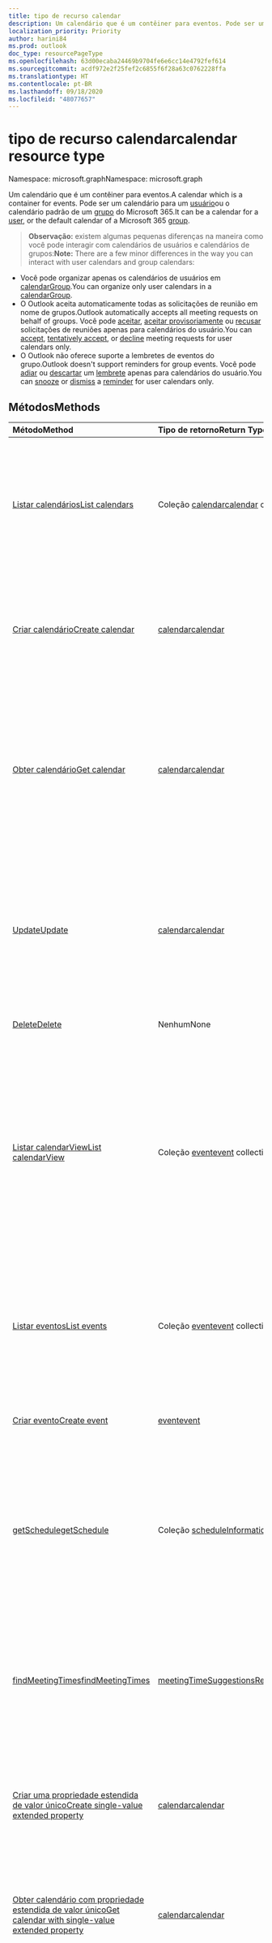 ```yaml
---
title: tipo de recurso calendar
description: Um calendário que é um contêiner para eventos. Pode ser um calendário para um usuário ou o calendário padrão de um grupo do Microsoft 365.
localization_priority: Priority
author: harini84
ms.prod: outlook
doc_type: resourcePageType
ms.openlocfilehash: 63d00ecaba24469b9704fe6e6cc14e4792fef614
ms.sourcegitcommit: acdf972e2f25fef2c6855f6f28a63c0762228ffa
ms.translationtype: HT
ms.contentlocale: pt-BR
ms.lasthandoff: 09/18/2020
ms.locfileid: "48077657"
---
```

# <a name="calendar-resource-type"></a><span data-ttu-id="b3bb5-104">tipo de recurso calendar</span><span class="sxs-lookup"><span data-stu-id="b3bb5-104">calendar resource type</span></span>

<span data-ttu-id="b3bb5-105">Namespace: microsoft.graph</span><span class="sxs-lookup"><span data-stu-id="b3bb5-105">Namespace: microsoft.graph</span></span>

<span data-ttu-id="b3bb5-106">Um calendário que é um contêiner para eventos.</span><span class="sxs-lookup"><span data-stu-id="b3bb5-106">A calendar which is a container for events.</span></span> <span data-ttu-id="b3bb5-107">Pode ser um calendário para um [usuário](user.md)ou o calendário padrão de um [grupo](group.md) do Microsoft 365.</span><span class="sxs-lookup"><span data-stu-id="b3bb5-107">It can be a calendar for a [user](user.md), or the default calendar of a Microsoft 365 [group](group.md).</span></span>

> <span data-ttu-id="b3bb5-108">**Observação:** existem algumas pequenas diferenças na maneira como você pode interagir com calendários de usuários e calendários de grupos:</span><span class="sxs-lookup"><span data-stu-id="b3bb5-108">**Note:** There are a few minor differences in the way you can interact with user calendars and group calendars:</span></span>

- <span data-ttu-id="b3bb5-109">Você pode organizar apenas os calendários de usuários em [calendarGroup](calendargroup.md).</span><span class="sxs-lookup"><span data-stu-id="b3bb5-109">You can organize only user calendars in a [calendarGroup](calendargroup.md).</span></span>
- <span data-ttu-id="b3bb5-110">O Outlook aceita automaticamente todas as solicitações de reunião em nome de grupos.</span><span class="sxs-lookup"><span data-stu-id="b3bb5-110">Outlook automatically accepts all meeting requests on behalf of groups.</span></span> <span data-ttu-id="b3bb5-111">Você pode [aceitar](../api/event-accept.md), [aceitar provisoriamente](../api/event-tentativelyaccept.md) ou [recusar](../api/event-decline.md) solicitações de reuniões apenas para calendários do usuário.</span><span class="sxs-lookup"><span data-stu-id="b3bb5-111">You can [accept](../api/event-accept.md), [tentatively accept](../api/event-tentativelyaccept.md), or [decline](../api/event-decline.md)  meeting requests for user calendars only.</span></span>
- <span data-ttu-id="b3bb5-112">O Outlook não oferece suporte a lembretes de eventos do grupo.</span><span class="sxs-lookup"><span data-stu-id="b3bb5-112">Outlook doesn't support reminders for group events.</span></span> <span data-ttu-id="b3bb5-113">Você pode [adiar](../api/event-snoozereminder.md) ou [descartar](../api/event-dismissreminder.md) um [lembrete](reminder.md) apenas para calendários do usuário.</span><span class="sxs-lookup"><span data-stu-id="b3bb5-113">You can [snooze](../api/event-snoozereminder.md) or [dismiss](../api/event-dismissreminder.md) a [reminder](reminder.md) for user calendars only.</span></span>

## <a name="methods"></a><span data-ttu-id="b3bb5-114">Métodos</span><span class="sxs-lookup"><span data-stu-id="b3bb5-114">Methods</span></span>

| <span data-ttu-id="b3bb5-115">Método</span><span class="sxs-lookup"><span data-stu-id="b3bb5-115">Method</span></span>       | <span data-ttu-id="b3bb5-116">Tipo de retorno</span><span class="sxs-lookup"><span data-stu-id="b3bb5-116">Return Type</span></span>  |<span data-ttu-id="b3bb5-117">Descrição</span><span class="sxs-lookup"><span data-stu-id="b3bb5-117">Description</span></span>|
|:---------------|:--------|:----------|
|[<span data-ttu-id="b3bb5-118">Listar calendários</span><span class="sxs-lookup"><span data-stu-id="b3bb5-118">List calendars</span></span>](../api/user-list-calendars.md)|<span data-ttu-id="b3bb5-119">Coleção [calendar](calendar.md)</span><span class="sxs-lookup"><span data-stu-id="b3bb5-119">[calendar](calendar.md) collection</span></span>|<span data-ttu-id="b3bb5-120">Obtenha todos os calendários do usuário ou os calendários no grupo de calendários padrão ou em outro grupo de calendários específico.</span><span class="sxs-lookup"><span data-stu-id="b3bb5-120">Get all the user's calendars, or the calendars in the default or other specific calendar group.</span></span>|
|[<span data-ttu-id="b3bb5-121">Criar calendário</span><span class="sxs-lookup"><span data-stu-id="b3bb5-121">Create calendar</span></span>](../api/user-post-calendars.md) |[<span data-ttu-id="b3bb5-122">calendar</span><span class="sxs-lookup"><span data-stu-id="b3bb5-122">calendar</span></span>](calendar.md)| <span data-ttu-id="b3bb5-123">Crie um novo calendário no grupo de calendário padrão ou no grupo de calendários especificado para um usuário.</span><span class="sxs-lookup"><span data-stu-id="b3bb5-123">Create a new calendar in the default calendar group or specified calendar group for a user.</span></span>|
|[<span data-ttu-id="b3bb5-124">Obter calendário</span><span class="sxs-lookup"><span data-stu-id="b3bb5-124">Get calendar</span></span>](../api/calendar-get.md) | [<span data-ttu-id="b3bb5-125">calendar</span><span class="sxs-lookup"><span data-stu-id="b3bb5-125">calendar</span></span>](calendar.md) |<span data-ttu-id="b3bb5-126">Obtenha as propriedades e as relações de um objeto **calendar**.</span><span class="sxs-lookup"><span data-stu-id="b3bb5-126">Get the properties and relationships of a **calendar** object.</span></span> <span data-ttu-id="b3bb5-127">O calendário pode ser um para um usuário ou o calendário padrão de um grupo do Microsoft 365.</span><span class="sxs-lookup"><span data-stu-id="b3bb5-127">The calendar can be one for a user, or the default calendar of a Microsoft 365 group.</span></span> |
|[<span data-ttu-id="b3bb5-128">Update</span><span class="sxs-lookup"><span data-stu-id="b3bb5-128">Update</span></span>](../api/calendar-update.md) | [<span data-ttu-id="b3bb5-129">calendar</span><span class="sxs-lookup"><span data-stu-id="b3bb5-129">calendar</span></span>](calendar.md)  |<span data-ttu-id="b3bb5-130">Atualize as propriedades de um objeto **calendar**.</span><span class="sxs-lookup"><span data-stu-id="b3bb5-130">Update the properties of a **calendar** object.</span></span> <span data-ttu-id="b3bb5-131">O calendário pode ser um para um usuário ou o calendário padrão de um grupo do Microsoft 365.</span><span class="sxs-lookup"><span data-stu-id="b3bb5-131">The calendar can be one for a user, or the default calendar of a Microsoft 365 group.</span></span> |
|[<span data-ttu-id="b3bb5-132">Delete</span><span class="sxs-lookup"><span data-stu-id="b3bb5-132">Delete</span></span>](../api/calendar-delete.md) | <span data-ttu-id="b3bb5-133">Nenhum</span><span class="sxs-lookup"><span data-stu-id="b3bb5-133">None</span></span> |<span data-ttu-id="b3bb5-134">Exclua um objeto calendar.</span><span class="sxs-lookup"><span data-stu-id="b3bb5-134">Delete calendar object.</span></span> |
|[<span data-ttu-id="b3bb5-135">Listar calendarView</span><span class="sxs-lookup"><span data-stu-id="b3bb5-135">List calendarView</span></span>](../api/calendar-list-calendarview.md) |<span data-ttu-id="b3bb5-136">Coleção [event](event.md)</span><span class="sxs-lookup"><span data-stu-id="b3bb5-136">[event](event.md) collection</span></span>| <span data-ttu-id="b3bb5-137">Obtenha as ocorrências, as exceções e as instâncias de eventos únicas em uma visão de calendário definida por um intervalo de tempo, do calendário principal do usuário `(../me/calendarview)` ou de um calendário especificado.</span><span class="sxs-lookup"><span data-stu-id="b3bb5-137">Get the occurrences, exceptions, and single instances of events in a calendar view defined by a time range, from the user's primary calendar `(../me/calendarview)` or from a specified calendar.</span></span>|
|[<span data-ttu-id="b3bb5-138">Listar eventos</span><span class="sxs-lookup"><span data-stu-id="b3bb5-138">List events</span></span>](../api/calendar-list-events.md) |<span data-ttu-id="b3bb5-139">Coleção [event](event.md)</span><span class="sxs-lookup"><span data-stu-id="b3bb5-139">[event](event.md) collection</span></span>| <span data-ttu-id="b3bb5-p107">Recupera uma lista de eventos em um calendário.  A lista contém reuniões de instância única e reuniões mestres da série.</span><span class="sxs-lookup"><span data-stu-id="b3bb5-p107">Retrieve a list of events in a calendar.  The list contains single instance meetings and series masters.</span></span>|
|[<span data-ttu-id="b3bb5-142">Criar evento</span><span class="sxs-lookup"><span data-stu-id="b3bb5-142">Create event</span></span>](../api/calendar-post-events.md) |[<span data-ttu-id="b3bb5-143">event</span><span class="sxs-lookup"><span data-stu-id="b3bb5-143">event</span></span>](event.md)| <span data-ttu-id="b3bb5-144">Crie um novo evento no calendário especificado ou padrão.</span><span class="sxs-lookup"><span data-stu-id="b3bb5-144">Create a new event in the default or specified calendar.</span></span>|
|[<span data-ttu-id="b3bb5-145">getSchedule</span><span class="sxs-lookup"><span data-stu-id="b3bb5-145">getSchedule</span></span>](../api/calendar-getschedule.md) |<span data-ttu-id="b3bb5-146">Coleção [scheduleInformation](scheduleinformation.md)</span><span class="sxs-lookup"><span data-stu-id="b3bb5-146">[scheduleInformation](scheduleinformation.md) collection</span></span>|<span data-ttu-id="b3bb5-147">Obtenha as informações de disponibilidade para um conjunto de usuários, listas de distribuição ou recursos para um período especificado.</span><span class="sxs-lookup"><span data-stu-id="b3bb5-147">Get the free/busy availability information for a collection of users, distributions lists, or resources, for a specified time period.</span></span> |
|[<span data-ttu-id="b3bb5-148">findMeetingTimes</span><span class="sxs-lookup"><span data-stu-id="b3bb5-148">findMeetingTimes</span></span>](../api/user-findmeetingtimes.md) |[<span data-ttu-id="b3bb5-149">meetingTimeSuggestionsResult</span><span class="sxs-lookup"><span data-stu-id="b3bb5-149">meetingTimeSuggestionsResult</span></span>](meetingtimesuggestionsresult.md) |<span data-ttu-id="b3bb5-150">Sugira horários e locais para a reunião com base no organizador e na disponibilidade dos participantes, além de restrições de horário ou local.</span><span class="sxs-lookup"><span data-stu-id="b3bb5-150">Suggest meeting times and locations based on organizer and attendee availability, and time or location constraints.</span></span> |
|[<span data-ttu-id="b3bb5-151">Criar uma propriedade estendida de valor único</span><span class="sxs-lookup"><span data-stu-id="b3bb5-151">Create single-value extended property</span></span>](../api/singlevaluelegacyextendedproperty-post-singlevalueextendedproperties.md) |[<span data-ttu-id="b3bb5-152">calendar</span><span class="sxs-lookup"><span data-stu-id="b3bb5-152">calendar</span></span>](calendar.md)  |<span data-ttu-id="b3bb5-153">Criar uma ou mais propriedades estendidas de valor único em um calendário novo ou existente.</span><span class="sxs-lookup"><span data-stu-id="b3bb5-153">Create one or more single-value extended properties in a new or existing calendar.</span></span>   |
|[<span data-ttu-id="b3bb5-154">Obter calendário com propriedade estendida de valor único</span><span class="sxs-lookup"><span data-stu-id="b3bb5-154">Get calendar with single-value extended property</span></span>](../api/singlevaluelegacyextendedproperty-get.md)  | [<span data-ttu-id="b3bb5-155">calendar</span><span class="sxs-lookup"><span data-stu-id="b3bb5-155">calendar</span></span>](calendar.md) | <span data-ttu-id="b3bb5-156">Obter calendários que contenham uma propriedade estendida de valor único usando `$expand` ou `$filter`.</span><span class="sxs-lookup"><span data-stu-id="b3bb5-156">Get calendars that contain a single-value extended property by using `$expand` or `$filter`.</span></span> |
|[<span data-ttu-id="b3bb5-157">Criar propriedade estendida de vários valores</span><span class="sxs-lookup"><span data-stu-id="b3bb5-157">Create multi-value extended property</span></span>](../api/multivaluelegacyextendedproperty-post-multivalueextendedproperties.md) | [<span data-ttu-id="b3bb5-158">calendar</span><span class="sxs-lookup"><span data-stu-id="b3bb5-158">calendar</span></span>](calendar.md) | <span data-ttu-id="b3bb5-159">Criar uma ou mais propriedades estendidas de vários valores em um calendário novo ou existente.</span><span class="sxs-lookup"><span data-stu-id="b3bb5-159">Create one or more multi-value extended properties in a new or existing calendar.</span></span>  |
|[<span data-ttu-id="b3bb5-160">Obter calendário com propriedade estendida de vários valores</span><span class="sxs-lookup"><span data-stu-id="b3bb5-160">Get calendar with multi-value extended property</span></span>](../api/multivaluelegacyextendedproperty-get.md)  | [<span data-ttu-id="b3bb5-161">calendar</span><span class="sxs-lookup"><span data-stu-id="b3bb5-161">calendar</span></span>](calendar.md) | <span data-ttu-id="b3bb5-162">Obter um calendário que contenha uma propriedade estendida de vários valores usando `$expand`.</span><span class="sxs-lookup"><span data-stu-id="b3bb5-162">Get a calendar that contains a multi-value extended property by using `$expand`.</span></span> |

## <a name="properties"></a><span data-ttu-id="b3bb5-163">Propriedades</span><span class="sxs-lookup"><span data-stu-id="b3bb5-163">Properties</span></span>
| <span data-ttu-id="b3bb5-164">Propriedade</span><span class="sxs-lookup"><span data-stu-id="b3bb5-164">Property</span></span>     | <span data-ttu-id="b3bb5-165">Tipo</span><span class="sxs-lookup"><span data-stu-id="b3bb5-165">Type</span></span>   |<span data-ttu-id="b3bb5-166">Descrição</span><span class="sxs-lookup"><span data-stu-id="b3bb5-166">Description</span></span>|
|:---------------|:--------|:----------|
|<span data-ttu-id="b3bb5-167">allowedOnlineMeetingProviders</span><span class="sxs-lookup"><span data-stu-id="b3bb5-167">allowedOnlineMeetingProviders</span></span>|<span data-ttu-id="b3bb5-168">coleção de cadeias de caracteres</span><span class="sxs-lookup"><span data-stu-id="b3bb5-168">string collection</span></span>| <span data-ttu-id="b3bb5-169">Represente os provedores de serviços de reunião online que podem ser usados para criar reuniões online neste calendário.</span><span class="sxs-lookup"><span data-stu-id="b3bb5-169">Represent the online meeting service providers that can be used to create online meetings in this calendar.</span></span> <span data-ttu-id="b3bb5-170">Os valores possíveis são: `unknown`, `skypeForBusiness`, `skypeForConsumer`, `teamsForBusiness`.</span><span class="sxs-lookup"><span data-stu-id="b3bb5-170">Possible values are: `unknown`, `skypeForBusiness`, `skypeForConsumer`, `teamsForBusiness`.</span></span>|
|<span data-ttu-id="b3bb5-171">canEdit</span><span class="sxs-lookup"><span data-stu-id="b3bb5-171">canEdit</span></span> |<span data-ttu-id="b3bb5-172">Boolean</span><span class="sxs-lookup"><span data-stu-id="b3bb5-172">Boolean</span></span> |<span data-ttu-id="b3bb5-p109">Verdadeira se o usuário pode gravar o calendário, falsa caso contrário. Essa propriedade é verdadeira para o usuário que criou o calendário. Esta propriedade também é verdadeira para um usuário com o qual tenha sido compartilhado um calendário e tenha sido concedido acesso de gravação.</span><span class="sxs-lookup"><span data-stu-id="b3bb5-p109">True if the user can write to the calendar, false otherwise. This property is true for the user who created the calendar. This property is also true for a user who has been shared a calendar and granted write access.</span></span> |
|<span data-ttu-id="b3bb5-176">canShare</span><span class="sxs-lookup"><span data-stu-id="b3bb5-176">canShare</span></span> |<span data-ttu-id="b3bb5-177">Boolean</span><span class="sxs-lookup"><span data-stu-id="b3bb5-177">Boolean</span></span> |<span data-ttu-id="b3bb5-p110">Verdadeira se o usuário tem permissão para compartilhar o calendário, falsa caso contrário. Somente o usuário que criou o calendário pode compartilhá-lo.</span><span class="sxs-lookup"><span data-stu-id="b3bb5-p110">True if the user has the permission to share the calendar, false otherwise. Only the user who created the calendar can share it.</span></span> |
|<span data-ttu-id="b3bb5-180">canViewPrivateItems</span><span class="sxs-lookup"><span data-stu-id="b3bb5-180">canViewPrivateItems</span></span> |<span data-ttu-id="b3bb5-181">Boolean</span><span class="sxs-lookup"><span data-stu-id="b3bb5-181">Boolean</span></span> |<span data-ttu-id="b3bb5-182">Verdadeira se o usuário pode ler itens do calendário que foram marcados como particulares, falsa caso contrário.</span><span class="sxs-lookup"><span data-stu-id="b3bb5-182">True if the user can read calendar items that have been marked private, false otherwise.</span></span> |
|<span data-ttu-id="b3bb5-183">changeKey</span><span class="sxs-lookup"><span data-stu-id="b3bb5-183">changeKey</span></span>|<span data-ttu-id="b3bb5-184">String</span><span class="sxs-lookup"><span data-stu-id="b3bb5-184">String</span></span>|<span data-ttu-id="b3bb5-p111">Identifica a versão do objeto calendar. Toda vez que o calendário é alterado, a changeKey também muda. Isso permite que o Exchange aplique as alterações na versão correta do objeto. Somente leitura.</span><span class="sxs-lookup"><span data-stu-id="b3bb5-p111">Identifies the version of the calendar object. Every time the calendar is changed, changeKey changes as well. This allows Exchange to apply changes to the correct version of the object. Read-only.</span></span>|
|<span data-ttu-id="b3bb5-189">color</span><span class="sxs-lookup"><span data-stu-id="b3bb5-189">color</span></span>|<span data-ttu-id="b3bb5-190">calendarColor</span><span class="sxs-lookup"><span data-stu-id="b3bb5-190">calendarColor</span></span>|<span data-ttu-id="b3bb5-p112">Especifica o tema de cores para distinguir o calendário de outros calendários em uma interface do usuário. Os valores de propriedade são: LightBlue=0, LightGreen=1, LightOrange=2, LightGray=3, LightYellow=4, LightTeal=5, LightPink=6, LightBrown=7, LightRed=8, MaxColor=9, Auto=-1</span><span class="sxs-lookup"><span data-stu-id="b3bb5-p112">Specifies the color theme to distinguish the calendar from other calendars in a UI. The property values are: LightBlue=0, LightGreen=1, LightOrange=2, LightGray=3, LightYellow=4, LightTeal=5, LightPink=6, LightBrown=7, LightRed=8, MaxColor=9, Auto=-1</span></span>|
|<span data-ttu-id="b3bb5-193">defaultOnlineMeetingProvider</span><span class="sxs-lookup"><span data-stu-id="b3bb5-193">defaultOnlineMeetingProvider</span></span>|<span data-ttu-id="b3bb5-194">onlineMeetingProviderType</span><span class="sxs-lookup"><span data-stu-id="b3bb5-194">onlineMeetingProviderType</span></span>|<span data-ttu-id="b3bb5-195">O provedor de reunião online padrão para reuniões enviadas deste calendário.</span><span class="sxs-lookup"><span data-stu-id="b3bb5-195">The default online meeting provider for meetings sent from this calendar.</span></span> <span data-ttu-id="b3bb5-196">Os valores possíveis são: `unknown`, `skypeForBusiness`, `skypeForConsumer`, `teamsForBusiness`.</span><span class="sxs-lookup"><span data-stu-id="b3bb5-196">Possible values are: `unknown`, `skypeForBusiness`, `skypeForConsumer`, `teamsForBusiness`.</span></span>|
|<span data-ttu-id="b3bb5-197">id</span><span class="sxs-lookup"><span data-stu-id="b3bb5-197">id</span></span>|<span data-ttu-id="b3bb5-198">String</span><span class="sxs-lookup"><span data-stu-id="b3bb5-198">String</span></span>|<span data-ttu-id="b3bb5-p114">O identificador exclusivo do calendário. Somente leitura.</span><span class="sxs-lookup"><span data-stu-id="b3bb5-p114">The calendar's unique identifier. Read-only.</span></span>|
|<span data-ttu-id="b3bb5-201">isRemovable</span><span class="sxs-lookup"><span data-stu-id="b3bb5-201">isRemovable</span></span>|<span data-ttu-id="b3bb5-202">Booliano</span><span class="sxs-lookup"><span data-stu-id="b3bb5-202">Boolean</span></span>| <span data-ttu-id="b3bb5-203">Indica se o calendário deste usuário pode ser excluído da caixa de correio do usuário.</span><span class="sxs-lookup"><span data-stu-id="b3bb5-203">Indicates whether this user calendar can be deleted from the user mailbox.</span></span>|
|<span data-ttu-id="b3bb5-204">isTallyingResponses</span><span class="sxs-lookup"><span data-stu-id="b3bb5-204">isTallyingResponses</span></span>|<span data-ttu-id="b3bb5-205">Booliano</span><span class="sxs-lookup"><span data-stu-id="b3bb5-205">Boolean</span></span>|<span data-ttu-id="b3bb5-206">Indica se o calendário deste usuário dá suporte ao acompanhamento de respostas de reunião.</span><span class="sxs-lookup"><span data-stu-id="b3bb5-206">Indicates whether this user calendar supports tracking of meeting responses.</span></span> <span data-ttu-id="b3bb5-207">Somente os convites para reuniões enviados do calendário principal do usuário oferecem suporte para respostas de reunião.</span><span class="sxs-lookup"><span data-stu-id="b3bb5-207">Only meeting invites sent from users' primary calendars support tracking of meeting responses.</span></span>|
|<span data-ttu-id="b3bb5-208">nome</span><span class="sxs-lookup"><span data-stu-id="b3bb5-208">name</span></span>|<span data-ttu-id="b3bb5-209">String</span><span class="sxs-lookup"><span data-stu-id="b3bb5-209">String</span></span>|<span data-ttu-id="b3bb5-210">O nome do calendário.</span><span class="sxs-lookup"><span data-stu-id="b3bb5-210">The calendar name.</span></span>|
|<span data-ttu-id="b3bb5-211">owner</span><span class="sxs-lookup"><span data-stu-id="b3bb5-211">owner</span></span> |[<span data-ttu-id="b3bb5-212">emailAddress</span><span class="sxs-lookup"><span data-stu-id="b3bb5-212">emailAddress</span></span>](emailaddress.md) | <span data-ttu-id="b3bb5-p116">Se definida, representa o usuário que criou ou adicionou o calendário. Para um calendário que o usuário criou ou adicionou, a propriedade **owner** é definida para o usuário. Para um calendário compartilhado com o usuário, a propriedade **owner** é definida para a pessoa que compartilhou o calendário com o usuário.</span><span class="sxs-lookup"><span data-stu-id="b3bb5-p116">If set, this represents the user who created or added the calendar. For a calendar that the user created or added, the **owner** property is set to the user. For a calendar shared with the user, the **owner** property is set to the person who shared that calendar with the user.</span></span> |

## <a name="relationships"></a><span data-ttu-id="b3bb5-216">Relações</span><span class="sxs-lookup"><span data-stu-id="b3bb5-216">Relationships</span></span>
| <span data-ttu-id="b3bb5-217">Relação</span><span class="sxs-lookup"><span data-stu-id="b3bb5-217">Relationship</span></span> | <span data-ttu-id="b3bb5-218">Tipo</span><span class="sxs-lookup"><span data-stu-id="b3bb5-218">Type</span></span>   |<span data-ttu-id="b3bb5-219">Descrição</span><span class="sxs-lookup"><span data-stu-id="b3bb5-219">Description</span></span>|
|:---------------|:--------|:----------|
|<span data-ttu-id="b3bb5-220">calendarPermissions</span><span class="sxs-lookup"><span data-stu-id="b3bb5-220">calendarPermissions</span></span>|<span data-ttu-id="b3bb5-221">Coleção de [calendarPermission](calendarpermission.md)</span><span class="sxs-lookup"><span data-stu-id="b3bb5-221">[calendarPermission](calendarpermission.md) collection</span></span>| <span data-ttu-id="b3bb5-222">As permissões dos usuários com os quais o calendário é compartilhado.</span><span class="sxs-lookup"><span data-stu-id="b3bb5-222">The permissions of the users with whom the calendar is shared.</span></span>|
|<span data-ttu-id="b3bb5-223">calendarView</span><span class="sxs-lookup"><span data-stu-id="b3bb5-223">calendarView</span></span>|<span data-ttu-id="b3bb5-224">Coleção [Event](event.md)</span><span class="sxs-lookup"><span data-stu-id="b3bb5-224">[Event](event.md) collection</span></span>|<span data-ttu-id="b3bb5-p117">O modo de exibição do calendário. Propriedade de navegação. Somente leitura.</span><span class="sxs-lookup"><span data-stu-id="b3bb5-p117">The calendar view for the calendar. Navigation property. Read-only.</span></span>|
|<span data-ttu-id="b3bb5-228">events</span><span class="sxs-lookup"><span data-stu-id="b3bb5-228">events</span></span>|<span data-ttu-id="b3bb5-229">Coleção [Event](event.md)</span><span class="sxs-lookup"><span data-stu-id="b3bb5-229">[Event](event.md) collection</span></span>|<span data-ttu-id="b3bb5-p118">Os eventos do calendário. Propriedade de navegação. Somente leitura.</span><span class="sxs-lookup"><span data-stu-id="b3bb5-p118">The events in the calendar. Navigation property. Read-only.</span></span>|
|<span data-ttu-id="b3bb5-233">multiValueExtendedProperties</span><span class="sxs-lookup"><span data-stu-id="b3bb5-233">multiValueExtendedProperties</span></span>|<span data-ttu-id="b3bb5-234">Coleção [multiValueLegacyExtendedProperty](multivaluelegacyextendedproperty.md)</span><span class="sxs-lookup"><span data-stu-id="b3bb5-234">[multiValueLegacyExtendedProperty](multivaluelegacyextendedproperty.md) collection</span></span>| <span data-ttu-id="b3bb5-p119">A coleção de propriedades estendidas de vários valores definidas para o calendário. Somente leitura. Anulável.</span><span class="sxs-lookup"><span data-stu-id="b3bb5-p119">The collection of multi-value extended properties defined for the calendar. Read-only. Nullable.</span></span>|
|<span data-ttu-id="b3bb5-238">singleValueExtendedProperties</span><span class="sxs-lookup"><span data-stu-id="b3bb5-238">singleValueExtendedProperties</span></span>|<span data-ttu-id="b3bb5-239">Coleção [singleValueLegacyExtendedProperty](singlevaluelegacyextendedproperty.md)</span><span class="sxs-lookup"><span data-stu-id="b3bb5-239">[singleValueLegacyExtendedProperty](singlevaluelegacyextendedproperty.md) collection</span></span>| <span data-ttu-id="b3bb5-p120">A coleção de propriedades estendidas de vários valores definidas para a mensagem. Somente leitura. Anulável.</span><span class="sxs-lookup"><span data-stu-id="b3bb5-p120">The collection of single-value extended properties defined for the calendar. Read-only. Nullable.</span></span>|

## <a name="json-representation"></a><span data-ttu-id="b3bb5-243">Representação JSON</span><span class="sxs-lookup"><span data-stu-id="b3bb5-243">JSON representation</span></span>

<span data-ttu-id="b3bb5-244">Veja a seguir uma representação JSON do recurso</span><span class="sxs-lookup"><span data-stu-id="b3bb5-244">Here is a JSON representation of the resource</span></span>

<!--{
  "blockType": "resource",
  "optionalProperties": [
    "calendarView",
    "events",
    "multiValueExtendedProperties",
    "singleValueExtendedProperties"
  ],
  "keyProperty": "id",
  "baseType": "microsoft.graph.entity",
  "@odata.type": "microsoft.graph.calendar",
  "@odata.annotations": [
    {
      "property": "calendarView",
      "capabilities": {
        "changeTracking": true,
        "deletable": false,
        "expandable": false,
        "insertable": false,
        "navigability": "single",
        "searchable": false,
        "updatable": false
      }
    },
    {
      "property": "events",
      "capabilities": {
        "changeTracking": false,
        "expandable": false,
        "navigability": "single",
        "searchable": false
      }
    }
  ]
}-->

```json
{
  "allowedOnlineMeetingProviders": ["string"],
  "canEdit": "boolean",
  "canShare": "boolean",
  "canViewPrivateItems": "boolean",
  "changeKey": "string",
  "color": "String",
  "defaultOnlineMeetingProvider": "string",
  "id": "string (identifier)",
  "isRemovable": "boolean",
  "isTallyingResponses": "boolean",
  "name": "string",
  "owner": {"@odata.type": "microsoft.graph.emailAddress"}
}

```
<!-- uuid: 8fcb5dbc-d5aa-4681-8e31-b001d5168d79
2015-10-25 14:57:30 UTC -->
<!-- {
  "type": "#page.annotation",
  "description": "calendar resource",
  "keywords": "",
  "section": "documentation",
  "tocPath": ""
}-->

